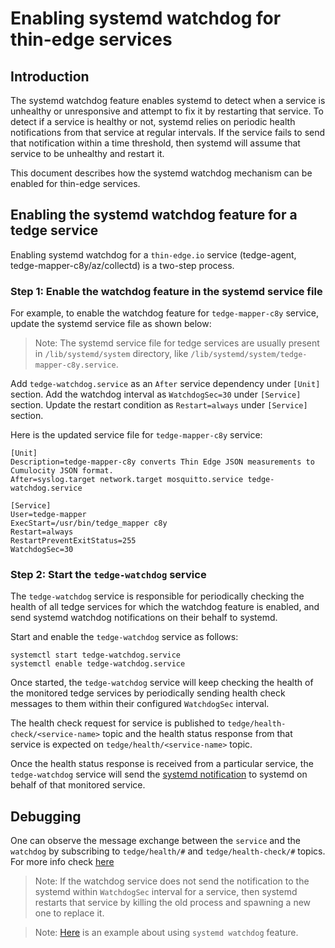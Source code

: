 # Enabling systemd watchdog for thin-edge services

## Introduction

The systemd watchdog feature enables systemd to detect when a service is unhealthy or unresponsive and 
attempt to fix it by restarting that service.
To detect if a service is healthy or not, systemd relies on periodic health notifications from that service at regular intervals.
If the service fails to send that notification within a time threshold,
then systemd will assume that service to be unhealthy and restart it.

This document describes how the systemd watchdog mechanism can be enabled for thin-edge services.

## Enabling the systemd watchdog feature for a tedge service

Enabling systemd watchdog for a `thin-edge.io` service (tedge-agent, tedge-mapper-c8y/az/collectd) is a two-step process.

### Step 1: Enable the watchdog feature in the systemd service file

For example, to enable the watchdog feature for `tedge-mapper-c8y` service,
update the systemd service file as shown below:

> Note: The systemd service file for tedge services are usually present in `/lib/systemd/system` directory, 
> like `/lib/systemd/system/tedge-mapper-c8y.service`.

Add `tedge-watchdog.service` as an `After` service dependency under `[Unit]` section.
Add the watchdog interval as `WatchdogSec=30` under `[Service]` section.
Update the restart condition as `Restart=always` under `[Service]` section.

Here is the updated service file for `tedge-mapper-c8y` service:

```shell
[Unit]
Description=tedge-mapper-c8y converts Thin Edge JSON measurements to Cumulocity JSON format.
After=syslog.target network.target mosquitto.service tedge-watchdog.service

[Service]
User=tedge-mapper
ExecStart=/usr/bin/tedge_mapper c8y
Restart=always
RestartPreventExitStatus=255
WatchdogSec=30
```

### Step 2: Start the `tedge-watchdog` service

The `tedge-watchdog` service is responsible for periodically checking the health of
all tedge services for which the watchdog feature is enabled,
and send systemd watchdog notifications on their behalf to systemd.

Start and enable the `tedge-watchdog` service as follows:
	
```shell
systemctl start tedge-watchdog.service
systemctl enable tedge-watchdog.service
``` 

Once started, the `tedge-watchdog` service will keep checking the health of the monitored tedge services
by periodically sending health check messages to them within their configured `WatchdogSec` interval.

The health check request for service is published to `tedge/health-check/<service-name>` topic and
the health status response from that service is expected on `tedge/health/<service-name>` topic.

Once the health status response is received from a particular service,
the `tedge-watchdog` service will send the [systemd notification](https://www.freedesktop.org/software/systemd/man/sd_notify.html#) to systemd on behalf of that monitored service.

## Debugging

One can observe the message exchange between the `service` and the `watchdog`
by subscribing to `tedge/health/#` and `tedge/health-check/#` topics.
For more info check [here](./020_monitor_tedge_health.md)

> Note: If the watchdog service does not send the notification to the systemd within `WatchdogSec` interval for a service,
> then systemd restarts that service by killing the old process and spawning a new one to replace it.

> Note: [Here](https://www.medo64.com/2019/01/systemd-watchdog-for-any-service/) is an example about using `systemd watchdog` feature.
